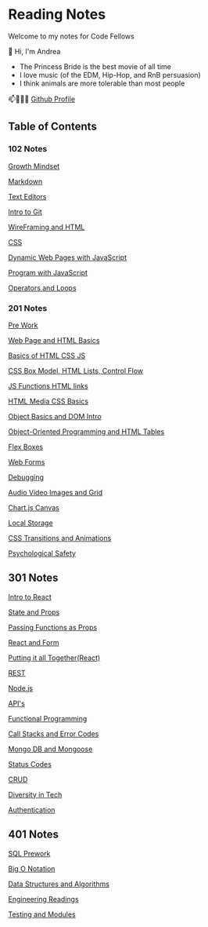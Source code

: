# Reading Notes

Welcome to my notes for Code Fellows

👋 Hi, I'm Andrea

- The Princess Bride is the best movie of all time 
- I love music (of the EDM, Hip-Hop, and RnB persuasion)
- I think animals are more tolerable than most people

📫👩🏽‍💻 [Github Profile](https://github.com/ariley215)

## Table of Contents

### 102 Notes

[Growth Mindset](102-Notes/GrowthMidset.md)

[Markdown](102-Notes/102-Markdown.md)

[Text Editors](102-Notes/TextEditor.md)

[Intro to Git](102-Notes/GitIntro.md)

[WireFraming and HTML](102-Notes/HTML.md)

[CSS](102-Notes/CSS.md)

[Dynamic Web Pages with JavaScript](ActivateJava.md)

[Program with JavaScript](102-Notes/ProgramJava.md)

[Operators and Loops](102-Notes/OperatorsLoops.md)

### 201 Notes

[Pre Work](201-Notes/prompt-engineering.md)

[Web Page and HTML Basics](201-Notes/201-1.md)

[Basics of HTML CSS JS](201-Notes/201-2.md)

[CSS Box Model, HTML Lists, Control Flow](201-Notes/201-3.md)

[JS Functions HTML links](201-Notes/201-4.md)

[HTML Media CSS Basics](201-Notes/201-5.md)

[Object Basics and DOM Intro](201-Notes/201-6.md)

[Object-Oriented Programming and HTML Tables](201-Notes/201-7.md)

[Flex Boxes](201-Notes/201-8.md)

[Web Forms](201-Notes/201-9.md)

[Debugging](201-Notes/201-10.md)

[Audio Video Images and Grid](201-Notes/201-11.md)

[Chart.js Canvas](201-Notes/201-12.md)

[Local Storage](201-Notes/201-13.md)

[CSS Transitions and Animations](201-Notes/201-14.md)

[Psychological Safety](201-Notes/201-15.md)

## 301 Notes

[Intro to React](301-Notes/301-1.md)

[State and Props](301-Notes/301-2.md)

[Passing Functions as Props](301-Notes/301-3.md)

[React and Form](301-Notes/301-4.md)

[Putting it all Together(React)](301-Notes/301-5.md)

[REST](301-Notes/301-6.md)

[Node.js](301-Notes/301-7.md)

[API's](301-Notes/301-8.md)

[Functional Programming](301-Notes/301-9.md)

[Call Stacks and Error Codes](301-Notes/301-10.md)

[Mongo DB and Mongoose](301-Notes/301-11.md)

[Status Codes](301-Notes/301-12.md)

[CRUD](301-Notes/301-13.md)

[Diversity in Tech](301-Notes/301-14.md)

[Authentication](301-Notes/301-15.md)

## 401 Notes

[SQL Prework](401-Notes/SQL-Prework.md)

[Big O Notation](401-Notes/401-1.md)

[Data Structures and Algorithms](401-Notes/DataStructuresAndAlgorithms.md)

[Engineering Readings](401-Notes/EngineeringReadings.md)

[Testing and Modules](401-Notes/401-2.md)
